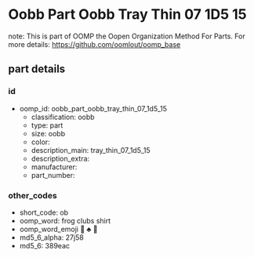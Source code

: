 # Oobb Part Oobb Tray Thin 07 1D5 15  

note: This is part of OOMP the Oopen Organization Method For Parts. For more details: https://github.com/oomlout/oomp_base

##  part details





### id
* oomp_id: oobb_part_oobb_tray_thin_07_1d5_15
  * classification: oobb
  * type: part
  * size: oobb
  * color: 
  * description_main: tray_thin_07_1d5_15
  * description_extra: 
  * manufacturer: 
  * part_number: 

### other_codes
* short_code: ob
* oomp_word: frog clubs shirt
* oomp_word_emoji :frog: :clubs: :shirt:
* md5_6_alpha: 27j58
* md5_6: 389eac